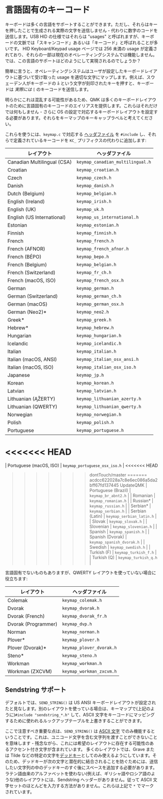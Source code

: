 # 言語固有のキーコード

<!---
  original document: 0.9.55:docs/reference_keymap_extras.md
  git diff 0.9.55 HEAD -- docs/reference_keymap_extras.md | cat
-->

キーボードは多くの言語をサポートすることができます。ただし、それらはキーを押したことで生成される実際の文字を送信しません - 代わりに数字のコードを送信します。USB HID の仕様ではそれらは "usages" と呼ばれますが、キーボードの文脈では「スキャンコード」あるいは「キーコード」と呼ばれることが多いです。
HID Keyboard/Keypad usage ページでは 256 未満の usage が定義されており、それらの一部は現在のオペレーティングシステムでは機能しません。では、この言語のサポートはどのようにして実現されるのでしょうか？

簡単に言うと、オペレーティングシステムはユーザが設定したキーボードレイアウトに基づいて受け取った usage を適切な文字にマップします。例えば、スウェーデン人がキーボードの `å` という文字が刻印されたキーを押すと、キーボードは *実際には* `[` のキーコードを送信します。

明らかにこれは混乱する可能性があるため、QMK は多くのキーボードレイアウトのために言語固有のキーコードのエイリアスを提供します。これらはそれだけでは何もしません - さらに OS の設定で対応するキーボードレイアウトを設定する必要があります。それらをキーマップのキーキャップラベルと考えてください。

これらを使うには、`keymap.c` で対応する [ヘッダファイル](https://github.com/qmk/qmk_firmware/tree/master/quantum/keymap_extras) を `#include` し、それらで定義されているキーコードを `KC_` プリフィクスの代わりに追加します:

| レイアウト                  | ヘッダファイル                   |
|-----------------------------|----------------------------------|
| Canadian Multilingual (CSA) | `keymap_canadian_multilingual.h` |
| Croatian                    | `keymap_croatian.h`              |
| Czech                       | `keymap_czech.h`                 |
| Danish                      | `keymap_danish.h`                |
| Dutch (Belgium)             | `keymap_belgian.h`               |
| English (Ireland)           | `keymap_irish.h`                 |
| English (UK)                | `keymap_uk.h`                    |
| English (US International)  | `keymap_us_international.h`      |
| Estonian                    | `keymap_estonian.h`              |
| Finnish                     | `keymap_finnish.h`               |
| French                      | `keymap_french.h`                |
| French (AFNOR)              | `keymap_french_afnor.h`          |
| French (BÉPO)               | `keymap_bepo.h`                  |
| French (Belgium)            | `keymap_belgian.h`               |
| French (Switzerland)        | `keymap_fr_ch.h`                 |
| French (macOS, ISO)         | `keymap_french_osx.h`            |
| German                      | `keymap_german.h`                |
| German (Switzerland)        | `keymap_german_ch.h`             |
| German (macOS)              | `keymap_german_osx.h`            |
| German (Neo2)*              | `keymap_neo2.h`                  |
| Greek*                      | `keymap_greek.h`                 |
| Hebrew*                     | `keymap_hebrew.h`                |
| Hungarian                   | `keymap_hungarian.h`             |
| Icelandic                   | `keymap_icelandic.h`             |
| Italian                     | `keymap_italian.h`               |
| Italian (macOS, ANSI)       | `keymap_italian_osx_ansi.h`      |
| Italian (macOS, ISO)        | `keymap_italian_osx_iso.h`       |
| Japanese                    | `keymap_jp.h`                    |
| Korean                      | `keymap_korean.h`                |
| Latvian                     | `keymap_latvian.h`               |
| Lithuanian (ĄŽERTY)         | `keymap_lithuanian_azerty.h`     |
| Lithuanian (QWERTY)         | `keymap_lithuanian_qwerty.h`     |
| Norwegian                   | `keymap_norwegian.h`             |
| Polish                      | `keymap_polish.h`                |
| Portuguese                  | `keymap_portuguese.h`            |
<<<<<<< HEAD
=======
| Portuguese (macOS, ISO)     | `keymap_portuguese_osx_iso.h`    |
<<<<<<< HEAD
>>>>>>> dontTouch/master
=======
>>>>>>> acdcc622028a7c8e6ec086a5da2bff67fd137445
>>>>>>> UpdateQMK
| Portuguese (Brazil)         | `keymap_br_abnt2.h`              |
| Romanian                    | `keymap_romanian.h`              |
| Russian*                    | `keymap_russian.h`               |
| Serbian*                    | `keymap_serbian.h`               |
| Serbian (Latin)             | `keymap_serbian_latin.h`         |
| Slovak                      | `keymap_slovak.h`                |
| Slovenian                   | `keymap_slovenian.h`             |
| Spanish                     | `keymap_spanish.h`               |
| Spanish (Dvorak)            | `keymap_spanish_dvorak.h`        |
| Swedish                     | `keymap_swedish.h`               |
| Turkish (F)                 | `keymap_turkish_f.h`             |
| Turkish (Q)                 | `keymap_turkish_q.h`             |

言語固有でないものもありますが、QWERTY レイアウトを使っていない場合に役立ちます:

| レイアウト          | ヘッダファイル           |
|---------------------|--------------------------|
| Colemak             | `keymap_colemak.h`       |
| Dvorak              | `keymap_dvorak.h`        |
| Dvorak (French)     | `keymap_dvorak_fr.h`     |
| Dvorak (Programmer) | `keymap_dvp.h`           |
| Norman              | `keymap_norman.h`        |
| Plover*             | `keymap_plover.h`        |
| Plover (Dvorak)*    | `keymap_plover_dvorak.h` |
| Steno*              | `keymap_steno.h`         |
| Workman             | `keymap_workman.h`       |
| Workman (ZXCVM)     | `keymap_workman_zxcvm.h` |

## Sendstring サポート

デフォルトでは、`SEND_STRING()` は US ANSI キーボードレイアウトが設定されたと見なします。別のレイアウトを使っている場合は、キーマップで(上記のように)`#include "sendstring_*.h"` して、ASCII 文字をキーコードにマッピングするために使われるルックアップテーブルを上書きすることができます。

ここで注意すべき重要な点は、`SEND_STRING()` は [ASCII 文字](https://en.wikipedia.org/wiki/ASCII#Character_set) でのみ機能するということです。これは、ユニコード文字を含む文字列を渡すことができないことを意味します - 残念ながら、これには希望のレイアウトに存在する可能性のあるアクセント付き文字が含まれています。
多くのレイアウトでは、Grave または Tilde などの特定の文字を[デッドキー](https://en.wikipedia.org/wiki/Dead_key)としてのみ使えるようにしています。そのため、デッドキーが次の文字と潜在的に結合されることを防ぐためには、送信したい文字列の中のデッドキーのすぐ後にスペースを追加する必要があります。
ラテン語由来のアルファベットを使わない(例えば、ギリシャ語やロシア語のような)他のレイアウトには、Sendstring ヘッダーがありません。従って ASCII 文字セットのほとんどを入力する方法がありません。これらは上記で `*` でマークされています。

